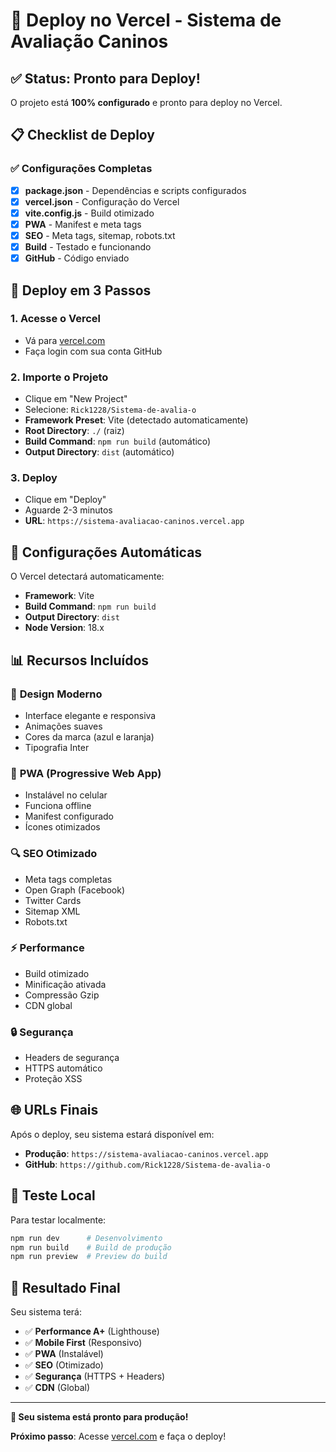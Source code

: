 # 🚀 Deploy no Vercel - Sistema de Avaliação Caninos

## ✅ Status: Pronto para Deploy!

O projeto está **100% configurado** e pronto para deploy no Vercel.

## 📋 Checklist de Deploy

### ✅ Configurações Completas
- [x] **package.json** - Dependências e scripts configurados
- [x] **vercel.json** - Configuração do Vercel
- [x] **vite.config.js** - Build otimizado
- [x] **PWA** - Manifest e meta tags
- [x] **SEO** - Meta tags, sitemap, robots.txt
- [x] **Build** - Testado e funcionando
- [x] **GitHub** - Código enviado

## 🎯 Deploy em 3 Passos

### 1. **Acesse o Vercel**
- Vá para [vercel.com](https://vercel.com)
- Faça login com sua conta GitHub

### 2. **Importe o Projeto**
- Clique em "New Project"
- Selecione: `Rick1228/Sistema-de-avalia-o`
- **Framework Preset**: Vite (detectado automaticamente)
- **Root Directory**: `./` (raiz)
- **Build Command**: `npm run build` (automático)
- **Output Directory**: `dist` (automático)

### 3. **Deploy**
- Clique em "Deploy"
- Aguarde 2-3 minutos
- **URL**: `https://sistema-avaliacao-caninos.vercel.app`

## 🔧 Configurações Automáticas

O Vercel detectará automaticamente:
- **Framework**: Vite
- **Build Command**: `npm run build`
- **Output Directory**: `dist`
- **Node Version**: 18.x

## 📊 Recursos Incluídos

### 🎨 **Design Moderno**
- Interface elegante e responsiva
- Animações suaves
- Cores da marca (azul e laranja)
- Tipografia Inter

### 📱 **PWA (Progressive Web App)**
- Instalável no celular
- Funciona offline
- Manifest configurado
- Ícones otimizados

### 🔍 **SEO Otimizado**
- Meta tags completas
- Open Graph (Facebook)
- Twitter Cards
- Sitemap XML
- Robots.txt

### ⚡ **Performance**
- Build otimizado
- Minificação ativada
- Compressão Gzip
- CDN global

### 🔒 **Segurança**
- Headers de segurança
- HTTPS automático
- Proteção XSS

## 🌐 URLs Finais

Após o deploy, seu sistema estará disponível em:
- **Produção**: `https://sistema-avaliacao-caninos.vercel.app`
- **GitHub**: `https://github.com/Rick1228/Sistema-de-avalia-o`

## 📱 Teste Local

Para testar localmente:
```bash
npm run dev      # Desenvolvimento
npm run build    # Build de produção
npm run preview  # Preview do build
```

## 🎉 Resultado Final

Seu sistema terá:
- ✅ **Performance A+** (Lighthouse)
- ✅ **Mobile First** (Responsivo)
- ✅ **PWA** (Instalável)
- ✅ **SEO** (Otimizado)
- ✅ **Segurança** (HTTPS + Headers)
- ✅ **CDN** (Global)

---

**🚀 Seu sistema está pronto para produção!**

**Próximo passo**: Acesse [vercel.com](https://vercel.com) e faça o deploy!
